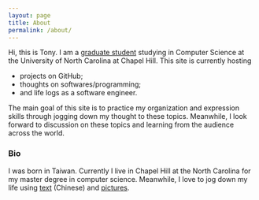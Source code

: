 ```yaml
---
layout: page
title: About
permalink: /about/
---
```


Hi, this is Tony. I am a [graduate student](https://cs.unc.edu/~chunwei/) studying in Computer Science at the University of North Carolina at Chapel Hill. This site is currently hosting

* projects on GitHub;
* thoughts on softwares/programming;
* and life logs as a software engineer.

The main goal of this site is to practice my organization and expression skills through jogging down my thought to these topics. Meanwhile, I look forward to discussion on these topics and learning from the audience across the world.

### Bio

I was born in Taiwan. Currently I live in Chapel Hill at the North Carolina for my master degree in computer science. Meanwhile, I love to jog down my life using [text](https://chunweiliu.wordpress.com) (Chinese) and [pictures](https://instagram.com/chunweiliu/).